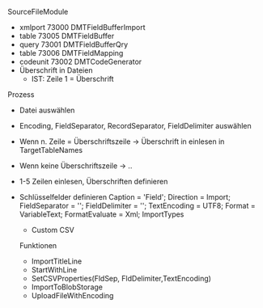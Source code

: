 SourceFileModule
- xmlport 73000 DMTFieldBufferImport
- table 73005 DMTFieldBuffer
- query 73001 DMTFieldBufferQry
- table 73006 DMTFieldMapping
- codeunit 73002 DMTCodeGenerator
- Überschrift in Dateien
  - IST: Zeile 1 = Überschrift

Prozess 
- Datei auswählen
- Encoding, FieldSeparator, RecordSeparator, FieldDelimiter auswählen
- Wenn n. Zeile = Überschriftszeile -> Überschrift in einlesen in TargetTableNames
- Wenn keine Überschriftszeile -> <Spalte001> .. <Spalte250>
- 1-5 Zeilen einlesen, Überschriften definieren
- Schlüsselfelder definieren
    Caption = 'Field';
    Direction = Import;
    FieldSeparator = '<TAB>';
    FieldDelimiter = '<None>';
    TextEncoding = UTF8;
    Format = VariableText;
    FormatEvaluate = Xml;
  ImportTypes
  - Custom CSV
  
  Funktionen
  - ImportTitleLine
  - StartWithLine
  - SetCSVProperties(FldSep, FldDelimiter,TextEncoding)
  - ImportToBlobStorage
  - UploadFileWithEncoding